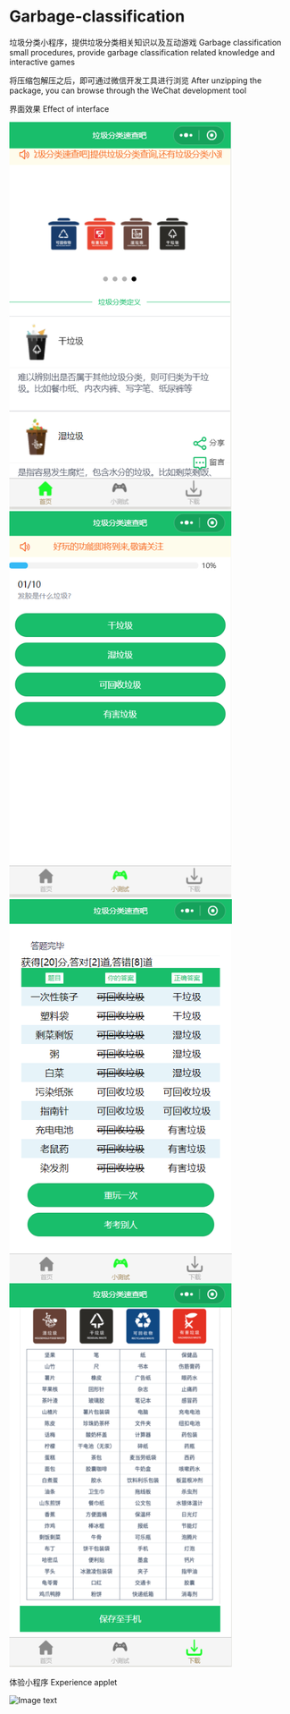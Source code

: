 # Garbage-classification
垃圾分类小程序，提供垃圾分类相关知识以及互动游戏
Garbage classification small procedures, provide garbage classification related knowledge and interactive games

将压缩包解压之后，即可通过微信开发工具进行浏览
After unzipping the package, you can browse through the WeChat development tool

界面效果
Effect of interface

![Image text](https://raw.githubusercontent.com/549191130/Garbage-classification/master/home.png)
![Image text](https://raw.githubusercontent.com/549191130/Garbage-classification/master/game.png)
![Image text](https://raw.githubusercontent.com/549191130/Garbage-classification/master/game2.png)
![Image text](https://raw.githubusercontent.com/549191130/Garbage-classification/master/download.png)

体验小程序
Experience applet

![Image text]()
